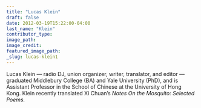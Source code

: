 ```yaml
---
title: "Lucas Klein"
draft: false
date: 2012-03-19T15:22:00-04:00
last_name: "Klein"
contributor_type:
image_path:
image_credit:
featured_image_path:
_slug: lucas-klein1
---
```


Lucas Klein — radio DJ, union organizer, writer, translator, and editor — graduated Middlebury College (BA) and Yale University (PhD), and is Assistant Professor in the School of Chinese at the University of Hong Kong. Klein recently translated Xi Chuan’s _Notes On the Mosquito: Selected Poems._

